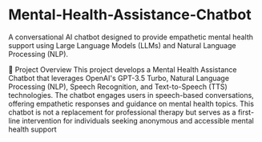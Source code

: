 # Mental-Health-Assistance-Chatbot
A conversational AI chatbot designed to provide empathetic mental health support using Large Language Models (LLMs) and Natural Language Processing (NLP).

📌 Project Overview
   This project develops a Mental Health Assistance Chatbot that leverages OpenAI's GPT-3.5 Turbo, Natural Language Processing (NLP), Speech Recognition, and Text-to-Speech (TTS) technologies. The chatbot engages users in speech-based conversations, offering empathetic responses and guidance on mental health topics.
   This chatbot is not a replacement for professional therapy but serves as a first-line intervention for individuals seeking anonymous and accessible mental health support
